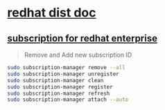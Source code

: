 # [redhat dist doc](#redhat-dist-doc)

## [subscription for redhat enterprise](#subscription-for-redhat-enterprise)

> Remove and Add new subscription ID

```bash
sudo subscription-manager remove --all
sudo subscription-manager unregister
sudo subscription-manager clean
sudo subscription-manager register
sudo subscription-manager refresh
sudo subscription-manager attach --auto
```
